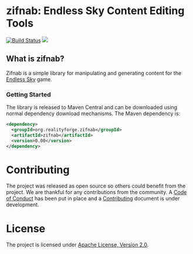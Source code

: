 # zifnab: Endless Sky Content Editing Tools

[![Build Status](https://secure.travis-ci.org/realityforge/zifnab.svg?branch=master)](http://travis-ci.org/realityforge/zifnab)
[<img src="https://img.shields.io/maven-central/v/org.realityforge.zifnab/zifnab.svg?label=latest%20release"/>](https://search.maven.org/search?q=g:org.realityforge.zifnab%20a:zifnab)

## What is zifnab?

Zifnab is a simple library for manipulating and generating content for the [Endless Sky](http://endless-sky.github.io/) game.

### Getting Started

The library is released to Maven Central and can be downloaded using normal dependency download mechanisms.
The Maven dependency is:

```xml
<dependency>
  <groupId>org.realityforge.zifnab</groupId>
  <artifactId>zifnab</artifactId>
  <version>0.00</version>
</dependency>
```

# Contributing

The project was released as open source so others could benefit from the project. We are thankful for any
contributions from the community. A [Code of Conduct](CODE_OF_CONDUCT.md) has been put in place and
a [Contributing](CONTRIBUTING.md) document is under development.

# License

The project is licensed under [Apache License, Version 2.0](LICENSE).
